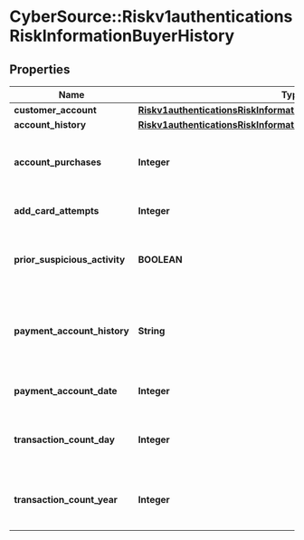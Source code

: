 # CyberSource::Riskv1authenticationsRiskInformationBuyerHistory

## Properties
Name | Type | Description | Notes
------------ | ------------- | ------------- | -------------
**customer_account** | [**Riskv1authenticationsRiskInformationBuyerHistoryCustomerAccount**](Riskv1authenticationsRiskInformationBuyerHistoryCustomerAccount.md) |  | [optional] 
**account_history** | [**Riskv1authenticationsRiskInformationBuyerHistoryAccountHistory**](Riskv1authenticationsRiskInformationBuyerHistoryAccountHistory.md) |  | [optional] 
**account_purchases** | **Integer** | Number of purchases with this cardholder account during the previous six months. Recommended for Discover ProtectBuy.  | [optional] 
**add_card_attempts** | **Integer** | Number of add card attempts in the last 24 hours. Recommended for Discover ProtectBuy.  | [optional] 
**prior_suspicious_activity** | **BOOLEAN** | Indicates whether the merchant experienced suspicious activity (including previous fraud) on the account. Recommended for Discover ProtectBuy.  | [optional] 
**payment_account_history** | **String** | This only applies for NEW_ACCOUNT and EXISTING_ACCOUNT in creationHistory. Possible values are: - PAYMENT_ACCOUNT_EXISTS - PAYMENT_ACCOUNT_ADDED_NOW  | [optional] 
**payment_account_date** | **Integer** | Date applicable only for PAYMENT_ACCOUNT_EXISTS in paymentAccountHistory  | [optional] 
**transaction_count_day** | **Integer** | Number of transaction (successful or abandoned) for this cardholder account within the last 24 hours. Recommended for Discover ProtectBuy.  | [optional] 
**transaction_count_year** | **Integer** | Number of transaction (successful or abandoned) for this cardholder account within the last year. Recommended for Discover ProtectBuy.  | [optional] 


